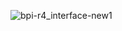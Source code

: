 ![bpi-r4_interface-new1](https://github.com/user-attachments/assets/01c0287b-76c6-42e9-9215-eebbaadd4027)
